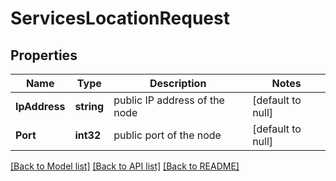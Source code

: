 # ServicesLocationRequest

## Properties
Name | Type | Description | Notes
------------ | ------------- | ------------- | -------------
**IpAddress** | **string** | public IP address of the node | [default to null]
**Port** | **int32** | public port of the node | [default to null]

[[Back to Model list]](../README.md#documentation-for-models) [[Back to API list]](../README.md#documentation-for-api-endpoints) [[Back to README]](../README.md)


